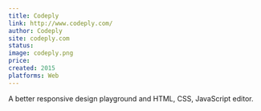 ```yaml
---
title: Codeply
link: http://www.codeply.com/
author: Codeply
site: codeply.com
status: 
image: codeply.png
price: 
created: 2015
platforms: Web
---
```


A better responsive design playground and HTML, CSS, JavaScript editor.
